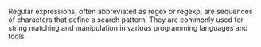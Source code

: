 Regular expressions, often abbreviated as regex or regexp, are sequences of characters that define a search pattern. They are commonly used for string matching and manipulation in various programming languages and tools.
